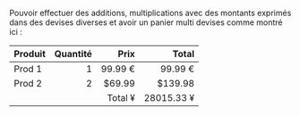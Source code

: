 Pouvoir effectuer des additions, multiplications avec des montants exprimés dans des devises diverses et avoir un panier multi devises comme montré ici :

| Produit | Quantité | Prix    | Total
| ---     | ---:     | ---:    | ---:
| Prod 1  | 1        | 99.99 € | 99.99 €
| Prod 2  | 2        | $69.99  | $139.98
|         |          | Total ¥ | 28015.33 ¥

